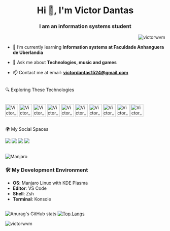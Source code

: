 <h1 align="center">Hi 👋, I'm Victor Dantas</h1>
<h3 align="center">I am an information systems student</h3>

<p align="right"> <img src="https://komarev.com/ghpvc/?username=victorwvm&label=Profile%20views&color=0e75b6&style=flat" alt="victorwvm" /> </p>

- 🌱 I’m currently learning **Information systems at Faculdade Anhanguera de Uberlandia**
 
- 💬 Ask me about **Technologies, music and games**
  
- 📫 Contact me at email: **victordantas1524@gmail.com**


##

🔍 Exploring These Technologies

<div style="display: inline_block"><br>
  <img align="center" alt="Victor_JS" height="40" width="40" src="https://cdn.jsdelivr.net/gh/devicons/devicon@latest/icons/javascript/javascript-original.svg" />
  <img align="center" alt="Victor_TS" height="40" width="40" src="https://cdn.jsdelivr.net/gh/devicons/devicon@latest/icons/typescript/typescript-original.svg" />
  <img align="center" alt="Victor_Node" height="40" width="40" src="https://cdn.jsdelivr.net/gh/devicons/devicon@latest/icons/nodejs/nodejs-plain-wordmark.svg" />
  <img align="center" alt="Victor_Mongo" height="40" width="40" src="https://cdn.jsdelivr.net/gh/devicons/devicon@latest/icons/mongodb/mongodb-original-wordmark.svg" />
  <img align="center" alt="Victor_Vue" height="40" width="40" src="https://cdn.jsdelivr.net/gh/devicons/devicon@latest/icons/vuejs/vuejs-original-wordmark.svg" />
  <img align="center" alt="Victor_Angular" height="40" width="40" src="https://cdn.jsdelivr.net/gh/devicons/devicon@latest/icons/angular/angular-original.svg" />
  <img align="center" alt="Victor_Python" height="40" width="40" src="https://cdn.jsdelivr.net/gh/devicons/devicon@latest/icons/python/python-original.svg" />
  <img align="center" alt="Victor_Django" height="40" width="40" src="https://cdn.jsdelivr.net/gh/devicons/devicon@latest/icons/django/django-plain-wordmark.svg" />
  <img align="center" alt="Victor_Postgre" height="40" width="40"src="https://cdn.jsdelivr.net/gh/devicons/devicon@latest/icons/postgresql/postgresql-original-wordmark.svg" />
  <img align="center" alt="Victor_MSQ" height="40" width="40" src="https://cdn.jsdelivr.net/gh/devicons/devicon@latest/icons/mysql/mysql-original-wordmark.svg" />

  
</div>

##

🌍 My Social Spaces

<div>
  <a href="https://www.instagram.com/victor.wvm/" target="_blank"><img src="https://img.shields.io/badge/-Instagram-%23E4405F?style=for-the-badge&logo=instagram&logoColor=white" target="_blank"></a>
  <a href="https://www.last.fm/user/kyeta" target="_blank"><img src="https://img.shields.io/badge/last.fm-D51007?style=for-the-badge&logo=last.fm&logoColor=white"></a> 
  <a href="https://www.linkedin.com/in/jose-victor-dantas-618810215/" target="_blank"><img src="https://img.shields.io/badge/-LinkedIn-%230077B5?style=for-the-badge&logo=linkedin&logoColor=white" target="_blank"></a> 
  <a href="https://leetcode.com/u/victor_wvm/" target="_blank"><img src="https://img.shields.io/badge/-LeetCode-FFA116?style=for-the-badge&logo=LeetCode&logoColor=black" target ="_blank"></a>
</div>

##

![Manjaro](https://img.shields.io/badge/OS-Manjaro-35BF5C?logo=manjaro)
### 🛠️ My Development Environment
- **OS**: Manjaro Linux with KDE Plasma
- **Editor**: VS Code
- **Shell**: Zsh
- **Terminal**: Konsole

##
![Anurag's GitHub stats](https://github-readme-stats.vercel.app/api?username=victorwvm&show_icons=true&theme=transparent)
[![Top Langs](https://github-readme-stats.vercel.app/api/top-langs/?username=victorwvm&layout=compact&theme=transparent)](https://github.com/anuraghazra/github-readme-stats)

<p><img align="center" src="https://github-readme-streak-stats.herokuapp.com/?user=victorwvm&theme=transparent" alt="victorwvm" /></p>
